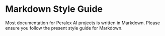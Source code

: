 # Markdown Style Guide

Most documentation for Peralex AI projects is written in Markdown. Please ensure
you follow the present style guide for Markdown.

<!-- https://google.github.io/styleguide/docguide/style.html#:~:text=Much%20of%20what%20makes%20Markdown,the%20whole%20corpus%20wherever%20possible. -->
